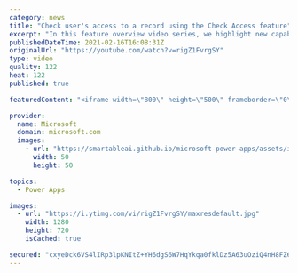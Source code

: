 ```yaml
---
category: news
title: "Check user's access to a record using the Check Access feature"
excerpt: "In this feature overview video series, we highlight new capabilities included in the latest update to Microsoft Power Apps.  This featured product update to Power Apps highlights check access, a new record level security feature admins can use to check and assign security roles.  Get the most out of"
publishedDateTime: 2021-02-16T16:08:31Z
originalUrl: "https://youtube.com/watch?v=rigZ1FvrgSY"
type: video
quality: 122
heat: 122
published: true

featuredContent: "<iframe width=\"800\" height=\"500\" frameborder=\"0\" src=\"https://www.youtube.com/embed/rigZ1FvrgSY\" allow=\"accelerometer; autoplay; encrypted-media; gyroscope; picture-in-picture\" allowfullscreen></iframe>"

provider:
  name: Microsoft
  domain: microsoft.com
  images:
    - url: "https://smartableai.github.io/microsoft-power-apps/assets/images/organizations/microsoft.com-50x50.jpg"
      width: 50
      height: 50

topics:
  - Power Apps

images:
  - url: "https://i.ytimg.com/vi/rigZ1FvrgSY/maxresdefault.jpg"
    width: 1280
    height: 720
    isCached: true

secured: "cxyeDck6VS4lIRp3lpKNItZ+YH6dgS6W7HqYkqa0fklDz5A63uOziQ4nH8FZ6DwC0C7jEMb8BM5nYze97LjCWitAKgFEEoaT67mz/gRRaGRLjaD0BuZ8YdRyyzTSqRBx3ASdeLZD5VzdNu9gIwcYMRErvb2OZ/a+e6E1NE98d9eAp2n/7AGe3BMKV3xiUNiZ2Thj+6CmraZQHk+orZENCUVVD+iKmsgWpJJ2UqYUVDhLx+EovZW+SPjGMiQpmp88FEh4Y5kPmQVn05XW3630AuZ2EjrJPIeZ2t04dq/JyB2NkD+P38XschbGHAxmVECoUHWMX0j0IGAz2sMKWzhAJKeLgZ+PNf8lgQbTZBliJOqKUEARua4E1cMHCN5obMb5jZQ71hqehANEgSYoEDG+V8qM4XaTk9kJzh9J4mWqrf8=;5b5XeAVccf4xaAty+NkRnQ=="
---
```


